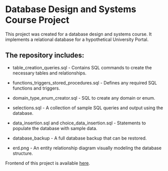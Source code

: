 # Database Design and Systems Course Project

This project was created for a database design and systems course. It implements a relational database for a hypothetical University Portal.

## The repository includes:

 - table_creation_queries.sql - Contains SQL commands to create the necessary tables and relationships.
 - functions_triggers_stored_procedures.sql - Defines any required SQL functions and triggers.
 - domain_type_enum_creator.sql - SQL to create any domain or enum.
 - selections.sql - A collection of sample SQL queries and output using the database.
 
 - data_insertion.sql and choice_data_insertion.sql - Statements to populate the database with sample data.
 - database_backup - A full database backup that can be restored.
 - erd.png - An entity relationship diagram visually modeling the database structure.

Frontend of this project is available [here](https://github.com/alirezabhr/university_platform_frontend).
